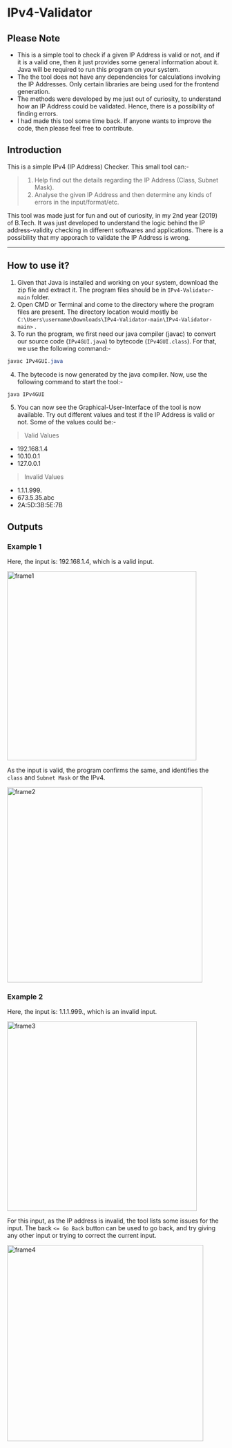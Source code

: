 # IPv4-Validator

## **Please Note**
- This is a simple tool to check if a given IP Address is valid or not, and if it is a valid one, then it just provides some general information about it. Java will be required to run this program on your system.
- The the tool does not have any dependencies for calculations involving the IP Addresses. Only certain libraries are being used for the frontend generation.
- The methods were developed by me just out of curiosity, to understand how an IP Address could be validated. Hence, there is a possibility of finding errors.
- I had made this tool some time back. If anyone wants to improve the code, then please feel free to contribute.

## **Introduction**
This is a simple IPv4 (IP Address) Checker. This small tool can:- 
> 1) Help find out the details regarding the IP Address (Class, Subnet Mask). 
> 2) Analyse the given IP Address and then determine any kinds of errors in the input/format/etc.

This tool was made just for fun and out of curiosity, in my 2nd year (2019) of B.Tech. It was just developed to understand the logic behind the IP address-validity checking in different softwares and applications. There is a possibility that my apporach to validate the IP Address is wrong.

------------------------------

## **How to use it?**
1. Given that Java is installed and working on your system, download the zip file and extract it. The program files should be in `IPv4-Validator-main` folder.
2. Open CMD or Terminal and come to the directory where the program files are present. The directory location would mostly be `C:\Users\username\Downloads\IPv4-Validator-main\IPv4-Validator-main>` .
3. To run the program, we first need our java compiler (javac) to convert our source code (`IPv4GUI.java`) to bytecode (`IPv4GUI.class`). For that, we use the following command:-
```java
javac IPv4GUI.java
```
4. The bytecode is now generated by the java compiler. Now, use the following command to start the tool:-
```java
java IPv4GUI
```
5. You can now see the Graphical-User-Interface of the tool is now available. Try out different values and test if the IP Address is valid or not. Some of the values could be:-
> Valid Values 
 - 192.168.1.4 
 - 10.10.0.1
 - 127.0.0.1

> Invalid Values
 - 1.1.1.999.
 - 673.5.35.abc
 - 2A:5D:3B:5E:7B

## **Outputs**
### **Example 1**
Here, the input is: 192.168.1.4, which is a valid input.

<img width="438" alt="frame1" src="https://user-images.githubusercontent.com/61109976/160288935-ab9660f2-98df-4db2-8676-d68df6f19db5.png">

As the input is valid, the program confirms the same, and identifies the `class` and `Subnet Mask` or the IPv4.

<img width="452" alt="frame2" src="https://user-images.githubusercontent.com/61109976/160288941-1443ac1c-526c-4503-89d0-ebb7a4cd5a40.png">

### **Example 2**
Here, the input is: 1.1.1.999., which is an invalid input.

<img width="439" alt="frame3" src="https://user-images.githubusercontent.com/61109976/160288951-5f413072-328f-473b-b983-0eb37659b42d.png">

For this input, as the IP address is invalid, the tool lists some issues for the input. The back `<= Go Back` button can be used to go back, and try giving any other input or trying to correct the current input.

<img width="454" alt="frame4" src="https://user-images.githubusercontent.com/61109976/160288953-36c71bab-df55-479f-8529-da7a96536f52.png">

